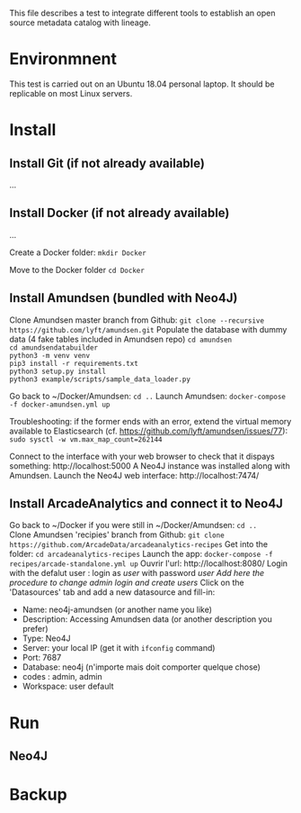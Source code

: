 This file describes a test to integrate different tools to establish an open source metadata catalog with lineage.

# Environmnent
This test is carried out on an Ubuntu 18.04 personal laptop. It should be replicable on most Linux servers.

# Install

## Install Git (if not already available)
...
## Install Docker (if not already available)
...

Create a Docker folder:
`mkdir Docker`

Move to the Docker folder
`cd Docker`

## Install Amundsen (bundled with Neo4J)
Clone Amundsen master branch from Github: `git clone --recursive https://github.com/lyft/amundsen.git`
Populate the database with dummy data (4 fake tables included in Amundsen repo)
`cd amundsen`  
`cd amundsendatabuilder`  
`python3 -m venv venv`  
`pip3 install -r requirements.txt`  
`python3 setup.py install`  
`python3 example/scripts/sample_data_loader.py`  

Go back to ~/Docker/Amundsen: `cd ..`
Launch Amundsen: `docker-compose -f docker-amundsen.yml up` 

Troubleshooting: if the former ends with an error, extend the virtual memory available to Elasticsearch (cf. https://github.com/lyft/amundsen/issues/77): `sudo sysctl -w vm.max_map_count=262144`

Connect to the interface with your web browser to check that it dispays something: http://localhost:5000 
A Neo4J instance was installed along with Amundsen. Launch the Neo4J web interface: http://localhost:7474/

## Install ArcadeAnalytics and connect it to Neo4J 

Go back to ~/Docker if you were still in ~/Docker/Amundsen: `cd ..`  
Clone Amundsen 'recipies' branch from Github:   `git clone https://github.com/ArcadeData/arcadeanalytics-recipes`
Get into the folder: `cd arcadeanalytics-recipes`
Launch the app: `docker-compose -f recipes/arcade-standalone.yml up`
Ouvrir l'url: http://localhost:8080/
Login with the defalut user : login as *user* with password *user*
*Add here the procedure to change admin login and create users* 
Click on the 'Datasources' tab and add a new datasource and fill-in: 
- Name: neo4j-amundsen (or another name you like)
- Description: Accessing Amundsen data (or another description you prefer)
- Type: Neo4J
- Server: your local IP (get it with `ifconfig` command)
- Port: 7687
- Database: neo4j (n'importe mais doit comporter quelque chose)
- codes : admin, admin
- Workspace: user default

# Run

## Neo4J


# Backup
